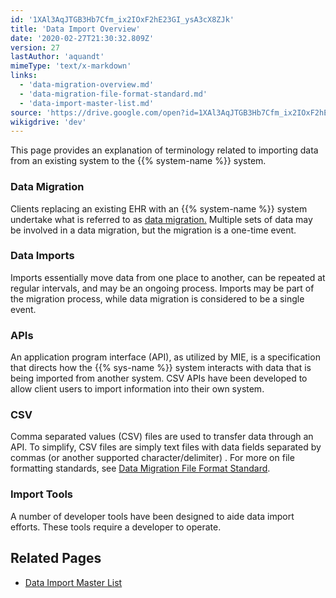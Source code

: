 ```yaml
---
id: '1XAl3AqJTGB3Hb7Cfm_ix2IOxF2hE23GI_ysA3cX8ZJk'
title: 'Data Import Overview'
date: '2020-02-27T21:30:32.809Z'
version: 27
lastAuthor: 'aquandt'
mimeType: 'text/x-markdown'
links:
  - 'data-migration-overview.md'
  - 'data-migration-file-format-standard.md'
  - 'data-import-master-list.md'
source: 'https://drive.google.com/open?id=1XAl3AqJTGB3Hb7Cfm_ix2IOxF2hE23GI_ysA3cX8ZJk'
wikigdrive: 'dev'
---
```

This page provides an explanation of terminology related to importing data from an existing system to the {{% system-name %}} system.

### Data Migration

Clients replacing an existing EHR with an {{% system-name %}} system undertake what is referred to as [data migration.](data-migration-overview.md) Multiple sets of data may be involved in a data migration, but the migration is a one-time event.

### Data Imports

Imports essentially move data from one place to another, can be repeated at regular intervals, and may be an ongoing process. Imports may be part of the migration process, while data migration is considered to be a single event.

### APIs

An application program interface (API), as utilized by MIE, is a specification that directs how the {{% sys-name %}} system interacts with data that is being imported from another system. CSV APIs have been developed to allow client users to import information into their own system.

### CSV

Comma separated values (CSV) files are used to transfer data through an API. To simplify, CSV files are simply text files with data fields separated by commas (or another supported character/delimiter) . For more on file formatting standards, see [Data Migration File Format Standard](data-migration-file-format-standard.md).

### Import Tools

A number of developer tools have been designed to aide data import efforts. These tools require a developer to operate.

## Related Pages

* [Data Import Master List](data-import-master-list.md)
